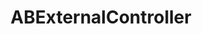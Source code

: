 ---
title: ABExternalController
layout: module
mod: 'module:ABExternalController'
category: api-controllers
---